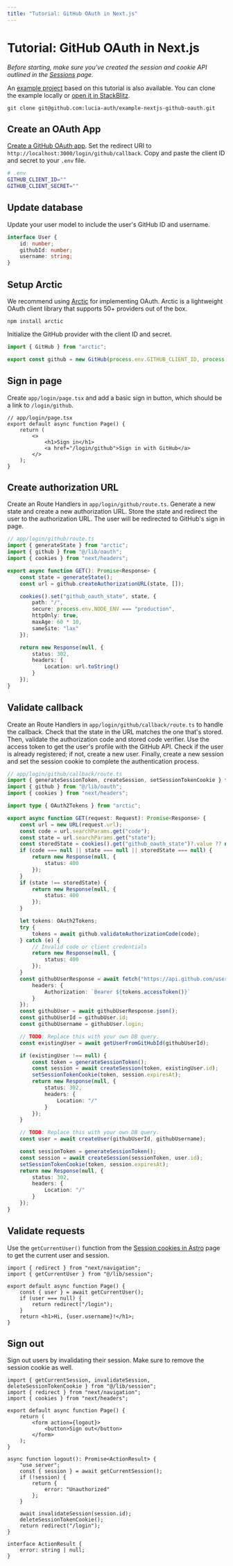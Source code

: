 ```yaml
---
title: "Tutorial: GitHub OAuth in Next.js"
---
```


# Tutorial: GitHub OAuth in Next.js

_Before starting, make sure you've created the session and cookie API outlined in the [Sessions](/sessions/overview) page._

An [example project](https://github.com/lucia-auth/example-nextjs-github-oauth) based on this tutorial is also available. You can clone the example locally or [open it in StackBlitz](https://stackblitz.com/github/lucia-auth/example-nextjs-github-oauth).

```
git clone git@github.com:lucia-auth/example-nextjs-github-oauth.git
```

## Create an OAuth App

[Create a GitHub OAuth app](https://docs.github.com/en/apps/oauth-apps/building-oauth-apps/creating-an-oauth-app). Set the redirect URI to `http://localhost:3000/login/github/callback`. Copy and paste the client ID and secret to your `.env` file.

```bash
# .env
GITHUB_CLIENT_ID=""
GITHUB_CLIENT_SECRET=""
```

## Update database

Update your user model to include the user's GitHub ID and username.

```ts
interface User {
	id: number;
	githubId: number;
	username: string;
}
```

## Setup Arctic

We recommend using [Arctic](https://arcticjs.dev) for implementing OAuth. Arctic is a lightweight OAuth client library that supports 50+ providers out of the box.

```
npm install arctic
```

Initialize the GitHub provider with the client ID and secret.

```ts
import { GitHub } from "arctic";

export const github = new GitHub(process.env.GITHUB_CLIENT_ID, process.env.GITHUB_CLIENT_SECRET, null);
```

## Sign in page

Create `app/login/page.tsx` and add a basic sign in button, which should be a link to `/login/github`.

```tsx
// app/login/page.tsx
export default async function Page() {
	return (
		<>
			<h1>Sign in</h1>
			<a href="/login/github">Sign in with GitHub</a>
		</>
	);
}
```

## Create authorization URL

Create an Route Handlers in `app/login/github/route.ts`. Generate a new state and create a new authorization URL. Store the state and redirect the user to the authorization URL. The user will be redirected to GitHub's sign in page.

```ts
// app/login/github/route.ts
import { generateState } from "arctic";
import { github } from "@/lib/oauth";
import { cookies } from "next/headers";

export async function GET(): Promise<Response> {
	const state = generateState();
	const url = github.createAuthorizationURL(state, []);

	cookies().set("github_oauth_state", state, {
		path: "/",
		secure: process.env.NODE_ENV === "production",
		httpOnly: true,
		maxAge: 60 * 10,
		sameSite: "lax"
	});

	return new Response(null, {
		status: 302,
		headers: {
			Location: url.toString()
		}
	});
}
```

## Validate callback

Create an Route Handlers in `app/login/github/callback/route.ts` to handle the callback. Check that the state in the URL matches the one that's stored. Then, validate the authorization code and stored code verifier. Use the access token to get the user's profile with the GitHub API. Check if the user is already registered; if not, create a new user. Finally, create a new session and set the session cookie to complete the authentication process.

```ts
// app/login/github/callback/route.ts
import { generateSessionToken, createSession, setSessionTokenCookie } from "@/lib/session";
import { github } from "@/lib/oauth";
import { cookies } from "next/headers";

import type { OAuth2Tokens } from "arctic";

export async function GET(request: Request): Promise<Response> {
	const url = new URL(request.url);
	const code = url.searchParams.get("code");
	const state = url.searchParams.get("state");
	const storedState = cookies().get("github_oauth_state")?.value ?? null;
	if (code === null || state === null || storedState === null) {
		return new Response(null, {
			status: 400
		});
	}
	if (state !== storedState) {
		return new Response(null, {
			status: 400
		});
	}

	let tokens: OAuth2Tokens;
	try {
		tokens = await github.validateAuthorizationCode(code);
	} catch (e) {
		// Invalid code or client credentials
		return new Response(null, {
			status: 400
		});
	}
	const githubUserResponse = await fetch("https://api.github.com/user", {
		headers: {
			Authorization: `Bearer ${tokens.accessToken()}`
		}
	});
	const githubUser = await githubUserResponse.json();
	const githubUserId = githubUser.id;
	const githubUsername = githubUser.login;

	// TODO: Replace this with your own DB query.
	const existingUser = await getUserFromGitHubId(githubUserId);

	if (existingUser !== null) {
		const token = generateSessionToken();
		const session = await createSession(token, existingUser.id);
		setSessionTokenCookie(token, session.expiresAt);
		return new Response(null, {
			status: 302,
			headers: {
				Location: "/"
			}
		});
	}

	// TODO: Replace this with your own DB query.
	const user = await createUser(githubUserId, githubUsername);

	const sessionToken = generateSessionToken();
	const session = await createSession(sessionToken, user.id);
	setSessionTokenCookie(token, session.expiresAt);
	return new Response(null, {
		status: 302,
		headers: {
			Location: "/"
		}
	});
}
```

## Validate requests

Use the `getCurrentUser()` function from the [Session cookies in Astro](/sessions/cookies/astro) page to get the current user and session.

```tsx
import { redirect } from "next/navigation";
import { getCurrentUser } from "@/lib/session";

export default async function Page() {
	const { user } = await getCurrentUser();
	if (user === null) {
		return redirect("/login");
	}
	return <h1>Hi, {user.username}!</h1>;
}
```

## Sign out

Sign out users by invalidating their session. Make sure to remove the session cookie as well.

```tsx
import { getCurrentSession, invalidateSession, deleteSessionTokenCookie } from "@/lib/session";
import { redirect } from "next/navigation";
import { cookies } from "next/headers";

export default async function Page() {
	return (
		<form action={logout}>
			<button>Sign out</button>
		</form>
	);
}

async function logout(): Promise<ActionResult> {
	"use server";
	const { session } = await getCurrentSession();
	if (!session) {
		return {
			error: "Unauthorized"
		};
	}

	await invalidateSession(session.id);
	deleteSessionTokenCookie();
	return redirect("/login");
}

interface ActionResult {
	error: string | null;
}
```
